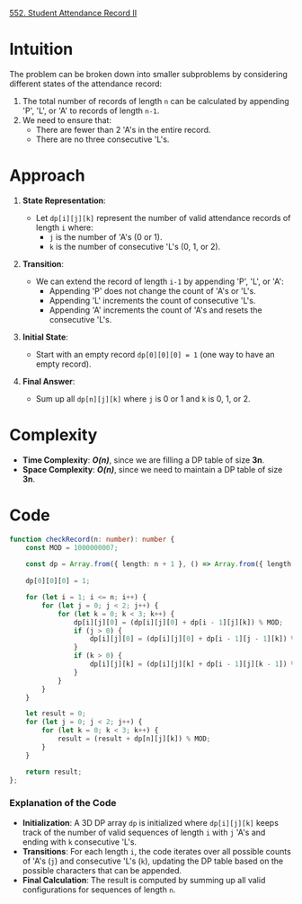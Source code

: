 [552. Student Attendance Record II](https://leetcode.com/problems/student-attendance-record-ii/)


# Intuition
The problem can be broken down into smaller subproblems by considering different states of the attendance record:
1. The total number of records of length `n` can be calculated by appending 'P', 'L', or 'A' to records of length `n-1`.
2. We need to ensure that:
   - There are fewer than 2 'A's in the entire record.
   - There are no three consecutive 'L's.

# Approach
1. **State Representation**:
   - Let `dp[i][j][k]` represent the number of valid attendance records of length `i` where:
     - `j` is the number of 'A's (0 or 1).
     - `k` is the number of consecutive 'L's (0, 1, or 2).

2. **Transition**:
   - We can extend the record of length `i-1` by appending 'P', 'L', or 'A':
     - Appending 'P' does not change the count of 'A's or 'L's.
     - Appending 'L' increments the count of consecutive 'L's.
     - Appending 'A' increments the count of 'A's and resets the consecutive 'L's.

3. **Initial State**:
   - Start with an empty record `dp[0][0][0] = 1` (one way to have an empty record).

4. **Final Answer**:
   - Sum up all `dp[n][j][k]` where `j` is 0 or 1 and `k` is 0, 1, or 2.

# Complexity
- **Time Complexity**: ***O(n)***, since we are filling a DP table of size **3n**.
- **Space Complexity**: ***O(n)***, since we need to maintain a DP table of size **3n**.

# Code

```typescript
function checkRecord(n: number): number {
    const MOD = 1000000007;
    
    const dp = Array.from({ length: n + 1 }, () => Array.from({ length: 2 }, () => Array(3).fill(0)));
    
    dp[0][0][0] = 1; 

    for (let i = 1; i <= n; i++) {
        for (let j = 0; j < 2; j++) {
            for (let k = 0; k < 3; k++) {
                dp[i][j][0] = (dp[i][j][0] + dp[i - 1][j][k]) % MOD;
                if (j > 0) {
                    dp[i][j][0] = (dp[i][j][0] + dp[i - 1][j - 1][k]) % MOD;
                }
                if (k > 0) {
                    dp[i][j][k] = (dp[i][j][k] + dp[i - 1][j][k - 1]) % MOD;
                }
            }
        }
    }

    let result = 0;
    for (let j = 0; j < 2; j++) {
        for (let k = 0; k < 3; k++) {
            result = (result + dp[n][j][k]) % MOD;
        }
    }

    return result;
};

```

### Explanation of the Code
- **Initialization**: A 3D DP array `dp` is initialized where `dp[i][j][k]` keeps track of the number of valid sequences of length `i` with `j` 'A's and ending with `k` consecutive 'L's.
- **Transitions**: For each length `i`, the code iterates over all possible counts of 'A's (`j`) and consecutive 'L's (`k`), updating the DP table based on the possible characters that can be appended.
- **Final Calculation**: The result is computed by summing up all valid configurations for sequences of length `n`.
